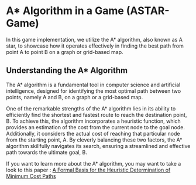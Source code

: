 # A* Algorithm in a Game (ASTAR-Game)

In this game implementation, we utilize the A* algorithm, also known as A star, to showcase how it operates effectively in finding the best path from point A to point B on a graph or grid-based map.

## Understanding the A* Algorithm

The A* algorithm is a fundamental tool in computer science and artificial intelligence, designed for identifying the most optimal path between two points, namely A and B, on a graph or a grid-based map.

One of the remarkable strengths of the A* algorithm lies in its ability to efficiently find the shortest and fastest route to reach the destination point, B. To achieve this, the algorithm incorporates a heuristic function, which provides an estimation of the cost from the current node to the goal node. Additionally, it considers the actual cost of reaching that particular node from the starting point, A. By cleverly balancing these two factors, the A* algorithm skillfully navigates its search, ensuring a streamlined and effective path towards the ultimate goal, B.

If you want to learn more about the A* algorithm, you may want to take a look to this paper : [A Formal Basis for the Heuristic Determination of Minimum Cost Paths](https://ai.stanford.edu/~nilsson/OnlinePubs-Nils/PublishedPapers/astar.pdf)